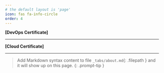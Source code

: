 ```yaml
---
# the default layout is 'page'
icon: fas fa-info-circle
order: 4
---
```



**[DevOps Certificate]**

<div data-iframe-width="150" data-iframe-height="270" data-share-badge-id="5c69f912-c0c4-4f28-9018-fce41e97ae60" data-share-badge-host="https://www.credly.com"></div><script type="text/javascript" async src="https://cdn.credly.com/assets/utilities/embed.js"></script>

<div data-iframe-width="150" data-iframe-height="270" data-share-badge-id="7f8febbe-87a1-4e9d-a5ba-e36da00b83f8" data-share-badge-host="https://www.credly.com"></div><script type="text/javascript" async src="https://cdn.credly.com/assets/utilities/embed.js"></script>

---

**[Cloud Certificate]**

<div data-iframe-width="150" data-iframe-height="270" data-share-badge-id="ca1b7210-37ae-456d-bc12-d5b7322335a5" data-share-badge-host="https://www.credly.com"></div><script type="text/javascript" async src="https://cdn.credly.com/assets/utilities/embed.js"></script>

<div data-iframe-width="150" data-iframe-height="270" data-share-badge-id="44217ede-4ea9-4c8e-88fd-9ca06abb8ec8" data-share-badge-host="https://www.credly.com"></div><script type="text/javascript" async src="https://cdn.credly.com/assets/utilities/embed.js"></script>

---

> Add Markdown syntax content to file `_tabs/about.md`{: .filepath } and it will show up on this page.
{: .prompt-tip }
